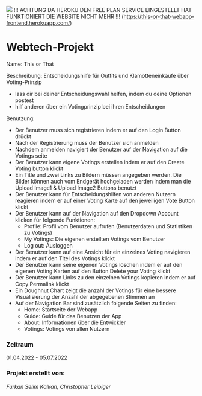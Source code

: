 ![](src/main/java/htw/berlin/webtechprojekt/demo/assets/logo.png) 
!!! ACHTUNG DA HEROKU DEN FREE PLAN SERVICE EINGESTELLT HAT FUNKTIONIERT DIE WEBSITE NICHT MEHR !!!
(https://this-or-that-webapp-frontend.herokuapp.com/) 

# Webtech-Projekt

Name: This or That

Beschreibung: Entscheidungshilfe für Outfits und Klamotteneinkäufe über Voting-Prinzip
- lass dir bei deiner Entscheidungswahl helfen, indem du deine Optionen postest
- hilf anderen über ein Votingprinzip bei ihren Entscheidungen

Benutzung: 
- Der Benutzer muss sich registrieren indem er auf den Login Button drückt
- Nach der Registrierung muss der Benutzer sich anmelden
- Nachdem anmelden navigiert der Benutzer auf der Navigation auf die Votings seite
- Der Benutzer kann eigene Votings erstellen indem er auf den Create Voting button klickt
- Ein Title und zwei Links zu Bildern müssen angegeben werden. Die Bilder können auch vom Endgerät hochgeladen werden indem man die Upload Image1 & Upload Image2 Buttons benutzt
- Der Benutzer kann für Entscheidungshilfen von anderen Nutzern reagieren indem er auf einer Voting Karte auf den jeweiligen Vote Button klickt
- Der Benutzer kann auf der Navigation auf den Dropdown Account klicken für folgende Funktionen: 
  * Profile: Profil vom Benutzer aufrufen (Benutzerdaten und Statistiken zu Votings)
  * My Votings: Die eigenen erstellten Votings vom Benutzer
  * Log out: Ausloggen
- Der Benutzer kann auf eine Ansicht für ein einzelnes Voting navigieren indem er auf den Titel des Votings klickt
- Der Benutzer kann seine eigenen Votings löschen indem er auf den eigenen Voting Karten auf den Button Delete your Voting klickt
- Der Benutzer kann Links zu den einzelnen Votings kopieren indem er auf Copy Permalink klickt
- Ein Doughnut Chart zeigt die anzahl der Votings für eine bessere Visualisierung der Anzahl der abgegebenen Stimmen an
- Auf der Navigation Bar sind zusätzlich folgende Seiten zu finden:
  * Home: Startseite der Webapp 
  * Guide: Guide für das Benutzen der App
  * About: Informationen über die Entwickler
  * Votings: Votings von allen Nutzern

### Zeitraum

01.04.2022 - 05.07.2022
### Projekt erstellt von:


*Furkan Selim Kalkan, Christopher Leibiger*
